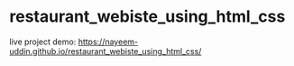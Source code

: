 # restaurant_webiste_using_html_css

live project demo:
https://nayeem-uddin.github.io/restaurant_webiste_using_html_css/

